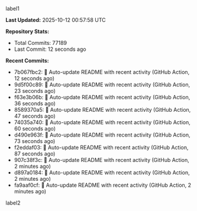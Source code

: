 
label1 
<!-- ACTIVITY_START -->
**Last Updated:** 2025-10-12 00:57:58 UTC

**Repository Stats:**
- Total Commits: 77189
- Last Commit: 12 seconds ago

**Recent Commits:**
- 7b067fbc2: 🤖 Auto-update README with recent activity (GitHub Action, 12 seconds ago)
- 9d5f00c89: 🤖 Auto-update README with recent activity (GitHub Action, 23 seconds ago)
- f63e3b06b: 🤖 Auto-update README with recent activity (GitHub Action, 36 seconds ago)
- 8589370a5: 🤖 Auto-update README with recent activity (GitHub Action, 47 seconds ago)
- 74035a740: 🤖 Auto-update README with recent activity (GitHub Action, 60 seconds ago)
- d490e963f: 🤖 Auto-update README with recent activity (GitHub Action, 73 seconds ago)
- f2eddaf03: 🤖 Auto-update README with recent activity (GitHub Action, 87 seconds ago)
- 907c38f3c: 🤖 Auto-update README with recent activity (GitHub Action, 2 minutes ago)
- d897a0184: 🤖 Auto-update README with recent activity (GitHub Action, 2 minutes ago)
- fa9aaf0cf: 🤖 Auto-update README with recent activity (GitHub Action, 2 minutes ago)
<!-- ACTIVITY_END -->

label2

